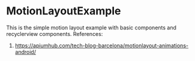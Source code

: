 # MotionLayoutExample
This is the simple motion layout example with basic components and recyclerview components.
References:
1. https://apiumhub.com/tech-blog-barcelona/motionlayout-animations-android/
